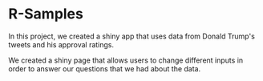 # R-Samples
In this project, we created a shiny app that uses data from Donald Trump's tweets and his approval ratings.

We created a shiny page that allows users to change different inputs in order to answer our questions that we had about the data.
